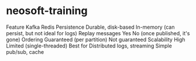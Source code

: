 # neosoft-training

Feature	Kafka	Redis
Persistence	Durable, disk-based	In-memory (can persist, but not ideal for logs)
Replay messages	Yes	No (once published, it's gone)
Ordering	Guaranteed (per partition)	Not guaranteed
Scalability	High	Limited (single-threaded)
Best for	Distributed logs, streaming	Simple pub/sub, cache
